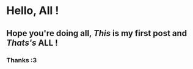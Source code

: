 
# Hello, All !
## Hope you're doing all, *This* is my first post and _Thats's_ ALL !
### Thanks :3
